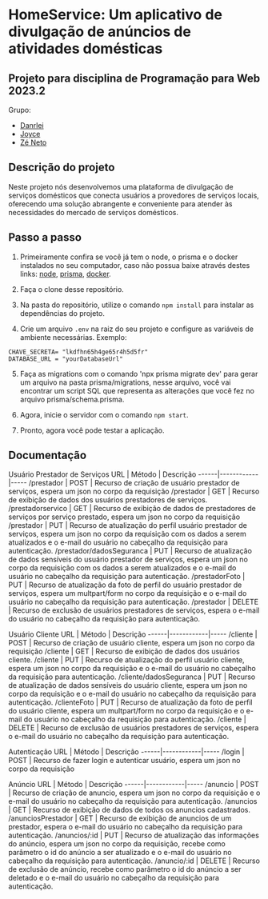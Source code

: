 # HomeService: Um aplicativo de divulgação de anúncios de atividades domésticas 
## Projeto para disciplina de Programação para Web 2023.2

Grupo:
- [Danrlei](https://github.com/dxnrlei)
- [Joyce](https://github.com/Joyce-Firmino)
- [Zé Neto](https://github.com/Joseph-vat)

## Descrição do projeto

Neste projeto nós desenvolvemos uma plataforma de divulgação de serviços domésticos que conecta usuários a provedores de serviços locais, oferecendo uma solução abrangente e conveniente para atender às necessidades do mercado de serviços domésticos.

## Passo a passo
1. Primeiramente confira se você já tem o node, o prisma e o docker instalados no seu computador, caso não possua baixe através destes links:
<a href="https://nodejs.org/pt-br/download">node</a>, <a href="https://www.prisma.io/docs/getting-started/setup-prisma">prisma</a>,
<a href="https://docs.docker.com/desktop/install/windows-install/">docker</a>.

2. Faça o clone desse repositório.

3. Na pasta do repositório, utilize o comando `npm install` para instalar as dependências do projeto.

4. Crie um arquivo `.env` na raiz do seu projeto e configure as variáveis de ambiente necessárias.
 Exemplo:
```
CHAVE_SECRETA= "lkdfhn65h4ge65r4h5d5fr"
DATABASE_URL = "yourDatabaseUrl"
```
5. Faça as migrations com o comando 'npx prisma migrate dev' para gerar um arquivo na pasta prisma/migrations, nesse arquivo, você vai encontrar um script SQL que representa as alterações que você fez no arquivo prisma/schema.prisma.

6. Agora, inicie o servidor com o comando `npm start`.

7. Pronto, agora você pode testar a aplicação.

## Documentação

Usuário Prestador de Serviços
URL	| Método | Descrição
------|------------|-----
/prestador |	POST |	Recurso de criação de usuário prestador de serviços, espera um json no corpo da requisição
/prestador	| GET |	Recurso de exibição de dados dos usuários prestadores de serviços.
/prestadorservico	| GET |	Recurso de exibição de dados de prestadores de serviços por serviço prestado, espera um json no corpo da requisição
/prestador	| PUT	| Recurso de atualização do perfil usuário prestador de serviços, espera um json no corpo da requisição com os dados a serem atualizados e o e-mail do usuário no cabeçalho da requisição para autenticação.
/prestador/dadosSeguranca	| PUT	| Recurso de atualização de dados sensíveis do usuário prestador de serviços, espera um json no corpo da requisição com os dados a serem atualizados e o e-mail do usuário no cabeçalho da requisição para autenticação.
/prestadorFoto	| PUT	| Recurso de atualização da foto de perfil do usuário prestador de serviços, espera um multpart/form no corpo da requisição e o e-mail do usuário no cabeçalho da requisição para autenticação.
/prestador	| DELETE |	Recurso de exclusão de usuários prestadores de serviços, espera o e-mail do usuário no cabeçalho da requisição para autenticação.

Usuário Cliente
URL	| Método | Descrição
------|------------|-----
/cliente |	POST |	Recurso de criação de usuário cliente, espera um json no corpo da requisição
/cliente	| GET |	Recurso de exibição de dados dos usuários cliente.
/cliente	| PUT	| Recurso de atualização do perfil usuário cliente, espera um json no corpo da requisição e o e-mail do usuário no cabeçalho da requisição para autenticação.
/cliente/dadosSeguranca	| PUT	| Recurso de atualização de dados sensíveis do usuário cliente, espera um json no corpo da requisição e o e-mail do usuário no cabeçalho da requisição para autenticação.
/clienteFoto	| PUT	| Recurso de atualização da foto de perfil do usuário cliente, espera um multpart/form no corpo da requisição e o e-mail do usuário no cabeçalho da requisição para autenticação.
/cliente	| DELETE |	Recurso de exclusão de usuários prestadores de serviços, espera o e-mail do usuário no cabeçalho da requisição para autenticação.

Autenticação
URL	| Método | Descrição
------|------------|-----
/login |	POST |	Recurso de fazer login e autenticar usuário, espera um json no corpo da requisição

Anúncio
URL	| Método | Descrição
------|------------|-----
/anuncio |	POST |	Recurso de criação de anuncio, espera um json no corpo da requisição e o e-mail do usuário no cabeçalho da requisição para autenticação.
/anuncios	| GET |	Recurso de exibição de dados de todos os anuncios cadastrados.
/anunciosPrestador	| GET |	Recurso de exibição de anuncios de um prestador, espera o e-mail do usuário no cabeçalho da requisição para autenticação.
/anuncios/:id |	PUT	| Recurso de atualização das informações do anúncio, espera um json no corpo da requisição, recebe como parâmetro o id do anúncio a ser atualizado e o e-mail do usuário no cabeçalho da requisição para autenticação.
/anuncio/:id	| DELETE |	Recurso de exclusão de anúncio, recebe como parâmetro o id do anúncio a ser deletado e o e-mail do usuário no cabeçalho da requisição para autenticação.
